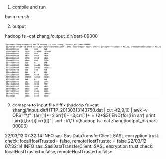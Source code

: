 1. compile and run

bash run.sh

2. output

  hadoop fs -cat zhangj/output_dir/part-00000

  ![image info](out.png)

3. comapre to input file
  diff <(hadoop fs -cat zhangj/input_dir/HTTP_20130313143750.dat | cut -f2,9,10 | awk -v OFS="\t" '{arr[$1]+=$2;brr[$1]+=$3;crr[$1]+=($2+$3)}END{for(i in arr) print i,arr[i],brr[i],crr[i]}' | sort -k1,1) <(hadoop fs -cat zhangj/output_dir/part-00000)

  22/03/12 07:32:14 INFO sasl.SaslDataTransferClient: SASL encryption trust check: localHostTrusted = false, remoteHostTrusted = false
  22/03/12 07:32:14 INFO sasl.SaslDataTransferClient: SASL encryption trust check: localHostTrusted = false, remoteHostTrusted = false
